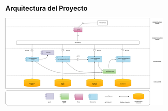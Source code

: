 
## Arquitectura del Proyecto

<div align="center">
  <img src="_img/ArquiDiagram.png" alt="NixOS Logo" width="800"/>
</div>
